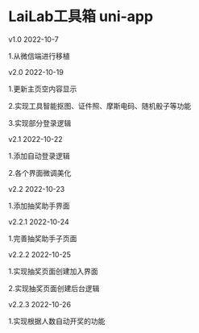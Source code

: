 # LaiLab工具箱 uni-app

v1.0 2022-10-7

1.从微信端进行移植

v2.0 2022-10-19

1.更新主页空内容显示

2.实现工具智能抠图、证件照、摩斯电码、随机骰子等功能

3.实现部分登录逻辑

v2.1 2022-10-22

1.添加自动登录逻辑

2.各个界面微调美化

v2.2 2022-10-23

1.添加抽奖助手界面

v2.2.1 2022-10-24

1.完善抽奖助手子页面

v2.2.2 2022-10-25

1.实现抽奖页面创建加入界面

2.实现抽奖页面创建后台逻辑

v2.2.3 2022-10-26

1.实现根据人数自动开奖的功能